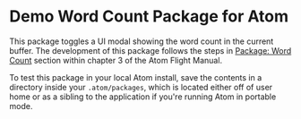 # Demo Word Count Package for Atom

This package toggles a UI modal showing the word count in the current buffer. The development of this package follows the steps in [Package: Word Count](https://flight-manual.atom.io/hacking-atom/sections/package-word-count) section within chapter 3 of the Atom Flight Manual.

To test this package in your local Atom install, save the contents in a directory inside your `.atom/packages`, which is located either off of user home or as a sibling to the application if you're running Atom in portable mode.
